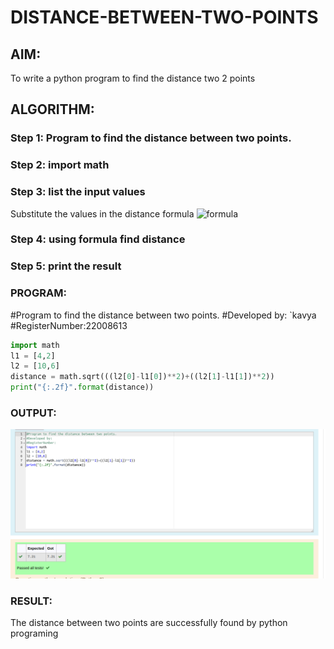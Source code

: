 # DISTANCE-BETWEEN-TWO-POINTS

## AIM:
To write a python program to find the distance two 2 points
## ALGORITHM:
### Step 1: Program to find the distance between two points.
### Step 2: import math
### Step 3: list the input values
Substitute the values in the distance formula  ![formula](/formula.jpg)
### Step 4: using formula find distance
### Step 5: print the result
### PROGRAM:
#Program to find the distance between two points.
#Developed by: `kavya
#RegisterNumber:22008613
```python
import math
l1 = [4,2]
l2 = [10,6]
distance = math.sqrt(((l2[0]-l1[0])**2)+((l2[1]-l1[1])**2))
print("{:.2f}".format(distance))
```


### OUTPUT:
![](cr.png)

### RESULT:
The distance between two points are successfully found by python programing
